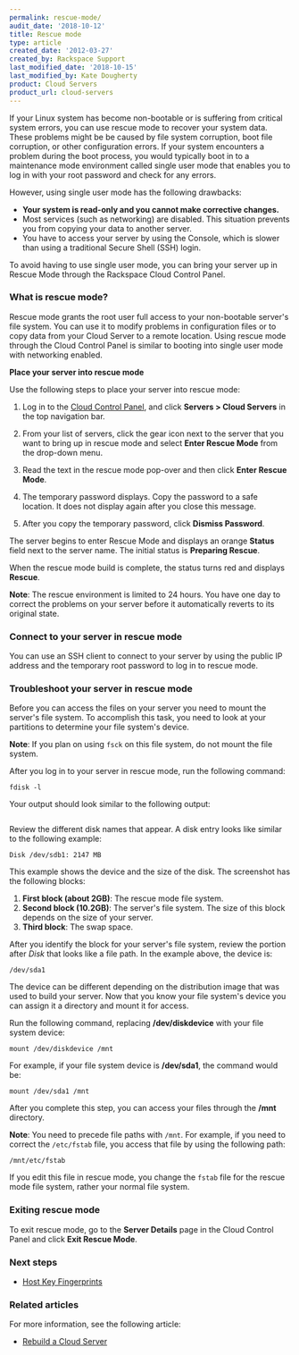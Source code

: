 ```yaml
---
permalink: rescue-mode/
audit_date: '2018-10-12'
title: Rescue mode
type: article
created_date: '2012-03-27'
created_by: Rackspace Support
last_modified_date: '2018-10-15'
last_modified_by: Kate Dougherty
product: Cloud Servers
product_url: cloud-servers
---
```


If your Linux system has become non-bootable or is suffering from
critical system errors, you can use rescue mode to recover your
system data. These problems might be be caused by file system corruption,
boot file corruption, or other configuration errors. If your
system encounters a problem during the boot process, you would typically boot
in to a maintenance mode environment called single user mode that enables you
to log in with your root password and check for any errors.

However, using single user mode has the following drawbacks:

-   **Your system is read-only and you cannot make corrective changes.**
-   Most services (such as networking) are disabled. This situation prevents
    you from copying your data to another server.
-   You have to access your server by using the Console, which is
    slower than using a traditional Secure Shell (SSH) login.

To avoid having to use single user mode, you can bring your server up
in Rescue Mode through the Rackspace Cloud Control Panel.

### What is rescue mode?

Rescue mode grants the root user full access to your non-bootable
server's file system. You can use it to modify problems in configuration
files or to copy data from your Cloud Server to a remote location.
Using rescue mode through the Cloud Control Panel is similar to
booting into single user mode with networking enabled.

**Place your server into rescue mode**

Use the following steps to place your server into rescue mode:

1.  Log in to the [Cloud Control Panel](https://mycloud.rackspace.com/),
    and click **Servers > Cloud Servers** in the top navigation bar.

2.  From your list of servers, click the gear icon next to the server
    that you want to bring up in rescue mode and select **Enter Rescue
    Mode** from the drop-down menu.

3.  Read the text in the rescue mode pop-over and then click **Enter
    Rescue Mode**.

4.  The temporary password displays. Copy the password to a safe
    location. It does not display again after you close this message.

5.  After you copy the temporary password, click **Dismiss Password**.

The server begins to enter Rescue Mode and displays an orange **Status**
field next to the server name. The initial status is **Preparing
Rescue**.

When the rescue mode build is complete, the status turns red and
displays **Rescue**.

**Note**: The rescue environment is limited to 24 hours. You have one day to
correct the problems on your server before it automatically reverts to its
original state.

### Connect to your server in rescue mode

You can use an SSH client to connect to your server by using the public
IP address and the temporary root password to log in to rescue mode.

### Troubleshoot your server in rescue mode

Before you can access the files on your server you need to mount the
server's file system. To accomplish this task, you need to look at your
partitions to determine your file system's device.

**Note**: If you plan on using `fsck` on this file system, do not mount the
file system.

After you log in to your server in rescue mode, run the following command:

    fdisk -l

Your output should look similar to the following output:

<img src="{% asset_path cloud-servers/rescue-mode/fdisk.png %}" alt="" />

Review the different disk names that appear. A disk entry looks
like similar to the following example:

    Disk /dev/sdb1: 2147 MB

This example shows the device and the size of the disk. The screenshot has
the following blocks:

1.  **First block (about 2GB)**: The rescue mode file system.
2.  **Second block (10.2GB)**: The server's file system. The size of this
    block depends on the size of your server.
3.  **Third block**: The swap space.

After you identify the block for your server's file system, review
the portion after *Disk* that looks like a file path. In the example
above, the device is:

    /dev/sda1

The device can be different depending on the distribution image that was used
to build your server. Now that you know your file system's device you can
assign it a directory and mount it for access.

Run the following command, replacing **/dev/diskdevice** with your file system
device:

    mount /dev/diskdevice /mnt

For example, if your file system device is **/dev/sda1**, the command would be:

    mount /dev/sda1 /mnt

After you complete this step, you can access your files through the **/mnt**
directory.

**Note**: You need to precede file paths with `/mnt`. For example, if you need
to correct the `/etc/fstab` file, you access that file by using the
following path:

    /mnt/etc/fstab

If you edit this file in rescue mode, you change the `fstab` file
for the rescue mode file system, rather your normal file system.

### Exiting rescue mode

To exit rescue mode, go to the **Server Details** page in the Cloud Control
Panel and click **Exit Rescue Mode**.

### Next steps

- [Host Key Fingerprints](/how-to/rackspace-cloud-essentials-checking-a-server-s-ssh-host-fingerprint-with-the-web-console)

### Related articles

For more information, see the following article:

- [Rebuild a Cloud Server](/how-to/rebuild-a-cloud-server)
